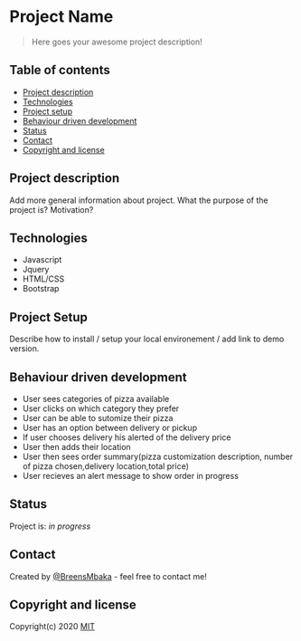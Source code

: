 # Project Name
> Here goes your awesome project description!

## Table of contents
* [Project description](#project-description)
* [Technologies](#technologies)
* [Project setup](#project-setup)
* [Behaviour driven development](#behaviour-driven-development)
* [Status](#status)
* [Contact](#contact)
* [Copyright and license](#copyright-and-license)

## Project description
Add more general information about project. What the purpose of the project is? Motivation?

## Technologies
* Javascript
* Jquery
* HTML/CSS
* Bootstrap

## Project Setup
Describe how to install / setup your local environement / add link to demo version.

## Behaviour driven development
* User sees categories of pizza available
* User clicks on which category they prefer
* User can be able to sutomize their pizza
* User has an option between delivery or pickup
* If user chooses delivery his alerted of the delivery price
* User then adds their location
* User then sees order summary(pizza customization description, number of pizza chosen,delivery location,total price)
* User recieves an alert message to show order in progress

## Status
Project is: _in progress_

## Contact
Created by [@BreensMbaka](https://www.linkedin.com/in/breens-mbaka-b447781b9/) - feel free to contact me!

## Copyright and license
Copyright(c) 2020 [MIT](LICENSE.txt)